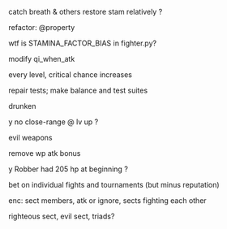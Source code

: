 catch breath & others restore stam relatively ?  

refactor: @property  

wtf is STAMINA_FACTOR_BIAS in fighter.py?  

modify qi_when_atk

every level, critical chance increases  

repair tests; make balance and test suites  

drunken  

y no close-range @ lv up ?  

evil weapons  

remove wp atk bonus  

y Robber had 205 hp at beginning ?  

bet on individual fights and tournaments (but minus reputation)  

enc: sect members, atk or ignore, sects fighting each other  

righteous sect, evil sect, triads?
